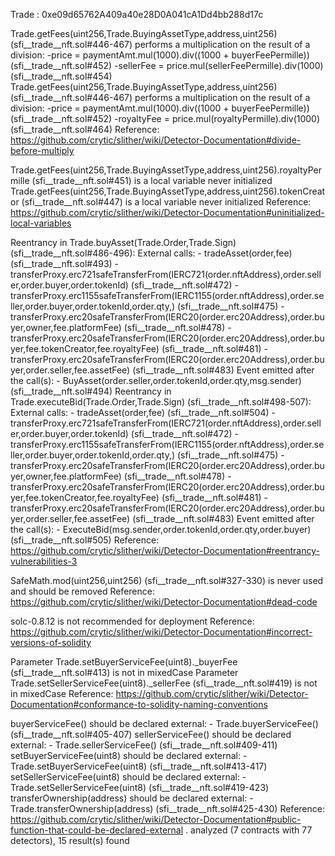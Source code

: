 Trade : 0xe09d65762A409a40e28D0A041cA1Dd4bb288d17c

Trade.getFees(uint256,Trade.BuyingAssetType,address,uint256) (sfi__trade__nft.sol#446-467) performs a multiplication on the result of a division: -price = paymentAmt.mul(1000).div((1000 + buyerFeePermille)) (sfi__trade__nft.sol#452) -sellerFee = price.mul(sellerFeePermille).div(1000) (sfi__trade__nft.sol#454) Trade.getFees(uint256,Trade.BuyingAssetType,address,uint256) (sfi__trade__nft.sol#446-467) performs a multiplication on the result of a division: -price = paymentAmt.mul(1000).div((1000 + buyerFeePermille)) (sfi__trade__nft.sol#452) -royaltyFee = price.mul(royaltyPermille).div(1000) (sfi__trade__nft.sol#464) Reference: https://github.com/crytic/slither/wiki/Detector-Documentation#divide-before-multiply

Trade.getFees(uint256,Trade.BuyingAssetType,address,uint256).royaltyPermille (sfi__trade__nft.sol#451) is a local variable never initialized Trade.getFees(uint256,Trade.BuyingAssetType,address,uint256).tokenCreator (sfi__trade__nft.sol#447) is a local variable never initialized Reference: https://github.com/crytic/slither/wiki/Detector-Documentation#uninitialized-local-variables

Reentrancy in Trade.buyAsset(Trade.Order,Trade.Sign) (sfi__trade__nft.sol#486-496): External calls: - tradeAsset(order,fee) (sfi__trade__nft.sol#493) - transferProxy.erc721safeTransferFrom(IERC721(order.nftAddress),order.seller,order.buyer,order.tokenId) (sfi__trade__nft.sol#472) - transferProxy.erc1155safeTransferFrom(IERC1155(order.nftAddress),order.seller,order.buyer,order.tokenId,order.qty,) (sfi__trade__nft.sol#475) - transferProxy.erc20safeTransferFrom(IERC20(order.erc20Address),order.buyer,owner,fee.platformFee) (sfi__trade__nft.sol#478) - transferProxy.erc20safeTransferFrom(IERC20(order.erc20Address),order.buyer,fee.tokenCreator,fee.royaltyFee) (sfi__trade__nft.sol#481) - transferProxy.erc20safeTransferFrom(IERC20(order.erc20Address),order.buyer,order.seller,fee.assetFee) (sfi__trade__nft.sol#483) Event emitted after the call(s): - BuyAsset(order.seller,order.tokenId,order.qty,msg.sender) (sfi__trade__nft.sol#494) Reentrancy in Trade.executeBid(Trade.Order,Trade.Sign) (sfi__trade__nft.sol#498-507): External calls: - tradeAsset(order,fee) (sfi__trade__nft.sol#504) - transferProxy.erc721safeTransferFrom(IERC721(order.nftAddress),order.seller,order.buyer,order.tokenId) (sfi__trade__nft.sol#472) - transferProxy.erc1155safeTransferFrom(IERC1155(order.nftAddress),order.seller,order.buyer,order.tokenId,order.qty,) (sfi__trade__nft.sol#475) - transferProxy.erc20safeTransferFrom(IERC20(order.erc20Address),order.buyer,owner,fee.platformFee) (sfi__trade__nft.sol#478) - transferProxy.erc20safeTransferFrom(IERC20(order.erc20Address),order.buyer,fee.tokenCreator,fee.royaltyFee) (sfi__trade__nft.sol#481) - transferProxy.erc20safeTransferFrom(IERC20(order.erc20Address),order.buyer,order.seller,fee.assetFee) (sfi__trade__nft.sol#483) Event emitted after the call(s): - ExecuteBid(msg.sender,order.tokenId,order.qty,order.buyer) (sfi__trade__nft.sol#505) Reference: https://github.com/crytic/slither/wiki/Detector-Documentation#reentrancy-vulnerabilities-3

SafeMath.mod(uint256,uint256) (sfi__trade__nft.sol#327-330) is never used and should be removed Reference: https://github.com/crytic/slither/wiki/Detector-Documentation#dead-code

solc-0.8.12 is not recommended for deployment Reference: https://github.com/crytic/slither/wiki/Detector-Documentation#incorrect-versions-of-solidity

Parameter Trade.setBuyerServiceFee(uint8)._buyerFee (sfi__trade__nft.sol#413) is not in mixedCase Parameter Trade.setSellerServiceFee(uint8)._sellerFee (sfi__trade__nft.sol#419) is not in mixedCase Reference: https://github.com/crytic/slither/wiki/Detector-Documentation#conformance-to-solidity-naming-conventions

buyerServiceFee() should be declared external: - Trade.buyerServiceFee() (sfi__trade__nft.sol#405-407) sellerServiceFee() should be declared external: - Trade.sellerServiceFee() (sfi__trade__nft.sol#409-411) setBuyerServiceFee(uint8) should be declared external: - Trade.setBuyerServiceFee(uint8) (sfi__trade__nft.sol#413-417) setSellerServiceFee(uint8) should be declared external: - Trade.setSellerServiceFee(uint8) (sfi__trade__nft.sol#419-423) transferOwnership(address) should be declared external: - Trade.transferOwnership(address) (sfi__trade__nft.sol#425-430) Reference: https://github.com/crytic/slither/wiki/Detector-Documentation#public-function-that-could-be-declared-external . analyzed (7 contracts with 77 detectors), 15 result(s) found
